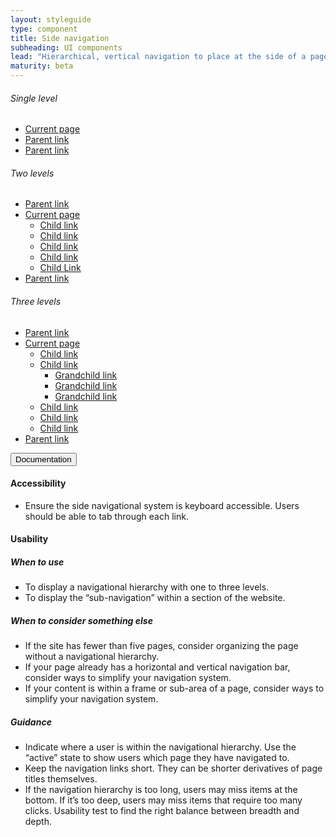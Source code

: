 ```yaml
---
layout: styleguide
type: component
title: Side navigation
subheading: UI components
lead: "Hierarchical, vertical navigation to place at the side of a page. Note: We're currently developing horizontal navigation and headers for the top of a page."
maturity: beta
---
```


<div class="preview">

  <h6 class="usa-heading-alt">Single level</h6>

  <div class="usa-grid">
    <aside class="usa-width-one-fourth">
      <ul class="usa-sidenav-list">
        <li>
          <a class="usa-current" href="#">Current page</a>
        </li>
        <li>
          <a href="#">Parent link</a>
        </li>
        <li>
          <a href="#">Parent link</a>
        </li>
      </ul>
    </aside>
  </div>

  <h6 class="usa-heading-alt">Two levels</h6>

  <div class="usa-grid">
    <aside class="usa-width-one-fourth">
      <ul class="usa-sidenav-list">
        <li>
          <a href="#">Parent link</a>
        </li>
        <li>
          <a class="usa-current" href="#">Current page</a>
          <ul class="usa-sidenav-sub_list">
            <li>
              <a href="#">Child link</a>
            </li>
            <li>
              <a href="#">Child link</a>
            </li>
            <li>
              <a href="#">Child link</a>
            </li>
            <li>
              <a href="#">Child link</a>
            </li>
            <li>
              <a class="usa-current" href="#">Child Link</a>
            </li>
          </ul>
        </li>
        <li>
          <a href="#">Parent link</a>
        </li>
      </ul>
    </aside>
  </div>

  <h6 class="usa-heading-alt">Three levels</h6>

  <div class="usa-grid">
    <aside class="usa-width-one-fourth">
      <ul class="usa-sidenav-list">
        <li>
          <a href="#">Parent link</a>
        </li>
        <li>
          <a class="usa-current" href="#">Current page</a>
          <ul class="usa-sidenav-sub_list">
            <li>
              <a href="#">Child link</a>
            </li>
            <li>
              <a href="#">Child link</a>
              <ul class="usa-sidenav-sub_list">
                <li>
                  <a href="#">Grandchild link</a>
                </li>
                <li>
                  <a href="#">Grandchild link</a>
                </li>
                <li>
                  <a class="usa-current" href="#">Grandchild link</a>
                </li>
              </ul>
            </li>
            <li>
              <a href="#">Child link</a>
            </li>
            <li>
              <a href="#">Child link</a>
            </li>
            <li>
              <a href="#">Child link</a>
            </li>
          </ul>
        </li>
        <li>
          <a href="#">Parent link</a>
        </li>
      </ul>
    </aside>
  </div>

</div>

<div class="usa-accordion-bordered">
  <button class="usa-button-unstyled usa-accordion-button"
      aria-expanded="true" aria-controls="collapsible-0">
    Documentation
  </button>
  <div id="collapsible-0" aria-hidden="false" class="usa-accordion-content">
    <h4 class="usa-heading">Accessibility</h4>
    <ul class="usa-content-list">
      <li>Ensure the side navigational system is keyboard accessible. Users should be able to tab through each link.</li>
    </ul>
    <h4 class="usa-heading">Usability</h4>
    <h5>When to use</h5>
    <ul class="usa-content-list">
      <li>To display a navigational hierarchy with one to three levels.</li>
      <li>To display the “sub-navigation” within a section of the website.</li>
    </ul>
    <h5>When to consider something else</h5>
    <ul class="usa-content-list">
      <li>If the site has fewer than five pages, consider organizing the page without a navigational hierarchy.</li>
      <li>If your page already has a horizontal and vertical navigation bar, consider ways to simplify your navigation system.</li>
      <li>If your content is within a frame or sub-area of a page, consider ways to simplify your navigation system.</li>
    </ul>
    <h5>Guidance</h5>
    <ul class="usa-content-list">
      <li>Indicate where a user is within the navigational hierarchy. Use the “active” state to show users which page they have navigated to.</li>
      <li>Keep the navigation links short. They can be shorter derivatives of page titles themselves.</li>
      <li>If the navigation hierarchy is too long, users may miss items at the bottom. If it’s too deep, users may miss items that require too many clicks. Usability test to find the right balance between breadth and depth.</li>
    </ul>
  </div>
</div>
